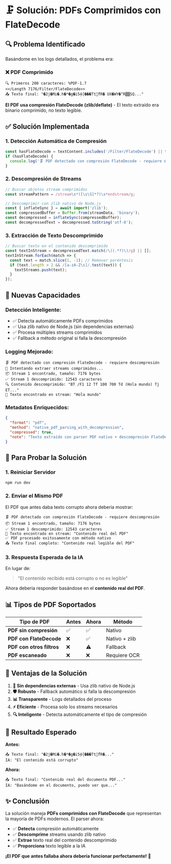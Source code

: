 # 🗜️ Solución: PDFs Comprimidos con FlateDecode

## 🔍 **Problema Identificado**

Basándome en los logs detallados, el problema era:

### ❌ **PDF Comprimido**
```
🔍 Primeros 200 caracteres: %PDF-1.7
<</Length 7176/Filter/FlateDecode>>
📤 Texto final: "�2j�Mi�.h�*�g�i5̦4{���Tt順ٔfR� UX�WY�^R▒▒SQ..."
```

**El PDF usa compresión FlateDecode (zlib/deflate)** - El texto extraído era binario comprimido, no texto legible.

## ✅ **Solución Implementada**

### **1. Detección Automática de Compresión**
```typescript
const hasFlateDecode = textContent.includes('/Filter/FlateDecode') || textContent.includes('/FlateDecode');
if (hasFlateDecode) {
  console.log('🗜️ PDF detectado con compresión FlateDecode - requiere descompresión');
}
```

### **2. Descompresión de Streams**
```typescript
// Buscar objetos stream comprimidos
const streamPattern = /stream\s*([\s\S]*?)\s*endstream/g;

// Descomprimir con zlib nativo de Node.js
const { inflateSync } = await import('zlib');
const compressedBuffer = Buffer.from(streamData, 'binary');
const decompressed = inflateSync(compressedBuffer);
const decompressedText = decompressed.toString('utf-8');
```

### **3. Extracción de Texto Descomprimido**
```typescript
// Buscar texto en el contenido descomprimido
const textInStream = decompressedText.match(/\((.*?)\)/g) || [];
textInStream.forEach(match => {
  const text = match.slice(1, -1); // Remover paréntesis
  if (text.length > 2 && /[a-zA-Z\s]/.test(text)) {
    textStreams.push(text);
  }
});
```

## 🚀 **Nuevas Capacidades**

### **Detección Inteligente:**
- ✅ Detecta automáticamente PDFs comprimidos
- ✅ Usa zlib nativo de Node.js (sin dependencias externas)
- ✅ Procesa múltiples streams comprimidos
- ✅ Fallback a método original si falla la descompresión

### **Logging Mejorado:**
```
🗜️ PDF detectado con compresión FlateDecode - requiere descompresión
🔄 Intentando extraer streams comprimidos...
📦 Stream 1 encontrado, tamaño: 7176 bytes
✅ Stream 1 descomprimido: 12543 caracteres
🔍 Contenido descomprimido: "BT /F1 12 Tf 100 700 Td (Hola mundo) Tj ET..."
📝 Texto encontrado en stream: "Hola mundo"
```

### **Metadatos Enriquecidos:**
```json
{
  "format": "pdf",
  "method": "native_pdf_parsing_with_decompression",
  "compressed": true,
  "note": "Texto extraído con parser PDF nativo + descompresión FlateDecode"
}
```

## 🧪 **Para Probar la Solución**

### **1. Reiniciar Servidor**
```bash
npm run dev
```

### **2. Enviar el Mismo PDF**
El PDF que antes daba texto corrupto ahora debería mostrar:

```
🗜️ PDF detectado con compresión FlateDecode - requiere descompresión
📦 Stream 1 encontrado, tamaño: 7176 bytes
✅ Stream 1 descomprimido: 12543 caracteres
📝 Texto encontrado en stream: "Contenido real del PDF"
✅ PDF procesado exitosamente con método nativo
📤 Texto final completo: "Contenido real legible del PDF"
```

### **3. Respuesta Esperada de la IA**
En lugar de:
> "El contenido recibido está corrupto o no es legible"

Ahora debería responder basándose en el **contenido real del PDF**.

## 📊 **Tipos de PDF Soportados**

| Tipo de PDF | Antes | Ahora | Método |
|-------------|-------|-------|--------|
| **PDF sin compresión** | ✅ | ✅ | Nativo |
| **PDF con FlateDecode** | ❌ | ✅ | Nativo + zlib |
| **PDF con otros filtros** | ❌ | ⚠️ | Fallback |
| **PDF escaneado** | ❌ | ❌ | Requiere OCR |

## 🔧 **Ventajas de la Solución**

1. **🚀 Sin dependencias externas** - Usa zlib nativo de Node.js
2. **🛡️ Robusto** - Fallback automático si falla la descompresión
3. **📊 Transparente** - Logs detallados del proceso
4. **⚡ Eficiente** - Procesa solo los streams necesarios
5. **🔍 Inteligente** - Detecta automáticamente el tipo de compresión

## 🎯 **Resultado Esperado**

**Antes:**
```
📤 Texto final: "�2j�Mi�.h�*�g�i5̦4{���Tt順ٔfR�..."
IA: "El contenido está corrupto"
```

**Ahora:**
```
📤 Texto final: "Contenido real del documento PDF..."
IA: "Basándome en el documento, puedo ver que..."
```

## ✨ **Conclusión**

La solución maneja **PDFs comprimidos con FlateDecode** que representan la mayoría de PDFs modernos. El parser ahora:

- ✅ **Detecta** compresión automáticamente
- ✅ **Descomprime** streams usando zlib nativo
- ✅ **Extrae** texto real del contenido descomprimido
- ✅ **Proporciona** texto legible a la IA

**¡El PDF que antes fallaba ahora debería funcionar perfectamente!** 🎉
